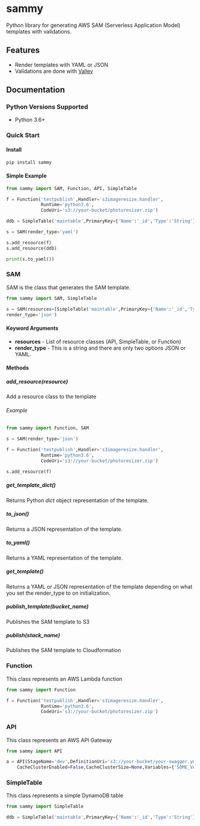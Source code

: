 # sammy
Python library for generating AWS SAM (Serverless Application Model) templates with validations.


## Features

- Render templates with YAML or JSON
- Validations are done with [Valley](https://github.com/capless/valley)

## Documentation

### Python Versions Supported

- Python 3.6+

### Quick Start

#### Install 

```bash
pip install sammy
```

#### Simple Example

```python
from sammy import SAM, Function, API, SimpleTable

f = Function('testpublish',Handler='s3imageresize.handler',
             Runtime='python3.6',
             CodeUri='s3://your-bucket/photoresizer.zip')

ddb = SimpleTable('maintable',PrimaryKey={'Name':'_id','Type':'String'})

s = SAM(render_type='yaml')

s.add_resource(f)
s.add_resource(ddb)

print(s.to_yaml())
```


### SAM

SAM is the class that generates the SAM template.

```python
from sammy import SAM, SimpleTable

s = SAM(resources=[SimpleTable('maintable',PrimaryKey={'Name':'_id','Type':'String'})],
render_type='json')
```

#### Keyword Arguments

- **resources** - List of resource classes (API, SimpleTable, or Function)
- **render_type** - This is a string and there are only two options JSON or YAML.

#### Methods

##### add_resource(resource)

Add a resource class to the template

###### Example

```python
from sammy import Function, SAM

s = SAM(render_type='json')

f = Function('testpublish',Handler='s3imageresize.handler',
             Runtime='python3.6',
             CodeUri='s3://your-bucket/photoresizer.zip')

s.add_resource(f)
```

##### get_template_dict()

Returns Python *dict* object representation of the template.

##### to_json()

Returns a JSON representation of the template.

##### to_yaml()

Returns a YAML representation of the template.

##### get_template()

Returns a YAML or JSON representation of the template depending on what you set the render_type to on initialization.

##### publish_template(bucket_name)

Publishes the SAM template to S3

##### publish(stack_name)

Publishes the SAM template to Cloudformation 


### Function

This class represents an AWS Lambda function

```python
from sammy import Function

f = Function('testpublish',Handler='s3imageresize.handler',
             Runtime='python3.6',
             CodeUri='s3://your-bucket/photoresizer.zip')
```

### API

This class represents an AWS API Gateway

```python
from sammy import API

a = API(StageName='dev',DefinitionUri='s3://your-bucket/your-swagger.yml',
    CacheClusterEnabled=False,CacheClusterSize=None,Variables={'SOME_VAR':'test'})
```

### SimpleTable

This class represents a simple DynamoDB table

```python
from sammy import SimpleTable

ddb = SimpleTable('maintable',PrimaryKey={'Name':'_id','Type':'String'})
```